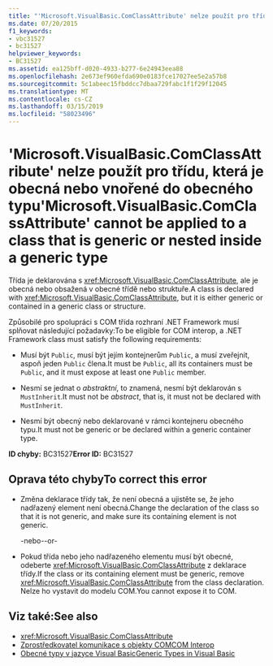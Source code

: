 ```yaml
---
title: "'Microsoft.VisualBasic.ComClassAttribute' nelze použít pro třídu, která je obecná nebo vnořené do obecného typu"
ms.date: 07/20/2015
f1_keywords:
- vbc31527
- bc31527
helpviewer_keywords:
- BC31527
ms.assetid: ea125bff-d020-4933-b277-6e24943eea88
ms.openlocfilehash: 2e673ef960efda690e0183fce17027ee5e2a57b8
ms.sourcegitcommit: 5c1abeec15fbddcc7dbaa729fabc1f1f29f12045
ms.translationtype: MT
ms.contentlocale: cs-CZ
ms.lasthandoff: 03/15/2019
ms.locfileid: "58023496"
---
```

# <a name="microsoftvisualbasiccomclassattribute-cannot-be-applied-to-a-class-that-is-generic-or-nested-inside-a-generic-type"></a><span data-ttu-id="8ff4a-102">'Microsoft.VisualBasic.ComClassAttribute' nelze použít pro třídu, která je obecná nebo vnořené do obecného typu</span><span class="sxs-lookup"><span data-stu-id="8ff4a-102">'Microsoft.VisualBasic.ComClassAttribute' cannot be applied to a class that is generic or nested inside a generic type</span></span>
<span data-ttu-id="8ff4a-103">Třída je deklarována s <xref:Microsoft.VisualBasic.ComClassAttribute>, ale je obecná nebo obsažená v obecné třídě nebo struktuře.</span><span class="sxs-lookup"><span data-stu-id="8ff4a-103">A class is declared with <xref:Microsoft.VisualBasic.ComClassAttribute>, but it is either generic or contained in a generic class or structure.</span></span>  
  
 <span data-ttu-id="8ff4a-104">Způsobilé pro spolupráci s COM třída rozhraní .NET Framework musí splňovat následující požadavky:</span><span class="sxs-lookup"><span data-stu-id="8ff4a-104">To be eligible for COM interop, a .NET Framework class must satisfy the following requirements:</span></span>  
  
-   <span data-ttu-id="8ff4a-105">Musí být `Public`, musí být jejím kontejnerům `Public`, a musí zveřejnit, aspoň jeden `Public` člena.</span><span class="sxs-lookup"><span data-stu-id="8ff4a-105">It must be `Public`, all its containers must be `Public`, and it must expose at least one `Public` member.</span></span>  
  
-   <span data-ttu-id="8ff4a-106">Nesmí se jednat o *abstraktní*, to znamená, nesmí být deklarován s `MustInherit`.</span><span class="sxs-lookup"><span data-stu-id="8ff4a-106">It must not be *abstract*, that is, it must not be declared with `MustInherit`.</span></span>  
  
-   <span data-ttu-id="8ff4a-107">Nesmí být obecný nebo deklarované v rámci kontejneru obecného typu.</span><span class="sxs-lookup"><span data-stu-id="8ff4a-107">It must not be generic or be declared within a generic container type.</span></span>  
  
 <span data-ttu-id="8ff4a-108">**ID chyby:** BC31527</span><span class="sxs-lookup"><span data-stu-id="8ff4a-108">**Error ID:** BC31527</span></span>  
  
## <a name="to-correct-this-error"></a><span data-ttu-id="8ff4a-109">Oprava této chyby</span><span class="sxs-lookup"><span data-stu-id="8ff4a-109">To correct this error</span></span>  
  
-   <span data-ttu-id="8ff4a-110">Změna deklarace třídy tak, že není obecná a ujistěte se, že jeho nadřazený element není obecná.</span><span class="sxs-lookup"><span data-stu-id="8ff4a-110">Change the declaration of the class so that it is not generic, and make sure its containing element is not generic.</span></span>  
  
     <span data-ttu-id="8ff4a-111">-nebo-</span><span class="sxs-lookup"><span data-stu-id="8ff4a-111">-or-</span></span>  
  
-   <span data-ttu-id="8ff4a-112">Pokud třída nebo jeho nadřazeného elementu musí být obecné, odeberte <xref:Microsoft.VisualBasic.ComClassAttribute> z deklarace třídy.</span><span class="sxs-lookup"><span data-stu-id="8ff4a-112">If the class or its containing element must be generic, remove <xref:Microsoft.VisualBasic.ComClassAttribute> from the class declaration.</span></span> <span data-ttu-id="8ff4a-113">Nelze ho vystavit do modelu COM.</span><span class="sxs-lookup"><span data-stu-id="8ff4a-113">You cannot expose it to COM.</span></span>  
  
## <a name="see-also"></a><span data-ttu-id="8ff4a-114">Viz také:</span><span class="sxs-lookup"><span data-stu-id="8ff4a-114">See also</span></span>

- <xref:Microsoft.VisualBasic.ComClassAttribute>
- [<span data-ttu-id="8ff4a-115">Zprostředkovatel komunikace s objekty COM</span><span class="sxs-lookup"><span data-stu-id="8ff4a-115">COM Interop</span></span>](../../visual-basic/programming-guide/com-interop/index.md)
- [<span data-ttu-id="8ff4a-116">Obecné typy v jazyce Visual Basic</span><span class="sxs-lookup"><span data-stu-id="8ff4a-116">Generic Types in Visual Basic</span></span>](../../visual-basic/programming-guide/language-features/data-types/generic-types.md)
